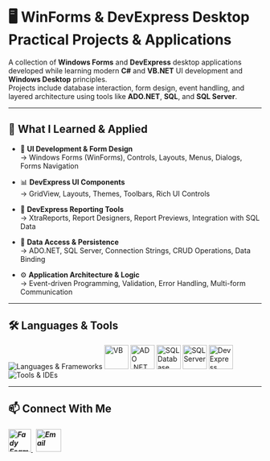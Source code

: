 # 🖥️ WinForms & DevExpress Desktop Practical Projects & Applications

A collection of **Windows Forms** and **DevExpress** desktop applications developed while learning modern **C#** and **VB.NET** UI development and **Windows Desktop** principles.  
Projects include database interaction, form design, event handling, and layered architecture using tools like **ADO.NET**, **SQL**, and **SQL Server**.

---

## 🧠 What I Learned & Applied

- 🎨 **UI Development & Form Design**  
→ Windows Forms (WinForms), Controls, Layouts, Menus, Dialogs, Forms Navigation

- 📊 **DevExpress UI Components**  
→ GridView, Layouts, Themes, Toolbars, Rich UI Controls

- 📄 **DevExpress Reporting Tools**  
→ XtraReports, Report Designers, Report Previews, Integration with SQL Data

- 📁 **Data Access & Persistence**  
→ ADO.NET, SQL Server, Connection Strings, CRUD Operations, Data Binding

- ⚙️ **Application Architecture & Logic**  
→ Event-driven Programming, Validation, Error Handling, Multi-form Communication

---

## 🛠️ Languages & Tools
<p align="left"> 
  <img src="https://skillicons.dev/icons?i=cs,dotnet" alt="Languages & Frameworks" />
  <img src="https://github.com/user-attachments/assets/9a473be8-34be-434d-8749-e150524671cb" alt="VB" width="48" height="48"/>
  <img src="https://github.com/user-attachments/assets/3136feed-3e70-4e7c-8ea6-83fe0503adc1" alt="ADO .NET" width="48" height="48"/>
  <img src="https://github.com/user-attachments/assets/7c52a0af-9e04-4cb9-8a08-e492f9ea1ff1" alt="SQL Database" width="48" height="48"/>
  <img src="https://github.com/user-attachments/assets/92a8f8f5-b9cc-4ca4-88d8-b8ae33106ddb" alt="SQL Server" width="48" height="48"/>
  <img src="https://github.com/user-attachments/assets/d6bdabcb-a550-4b7b-b963-cc9d27b2a656" alt="DevExpress" width="48" height="48"/>
  <img src="https://skillicons.dev/icons?i=visualstudio,git,github" alt="Tools & IDEs" />
</p>

---

## 📫 Connect With Me
<h5 align="left"> 
<a href="https://www.linkedin.com/in/fady-esam/" target="_blank"> 
  <img src="https://raw.githubusercontent.com/rahuldkjain/github-profile-readme-generator/master/src/images/icons/Social/linked-in-alt.svg" alt="Fady Esam" height="45" width="45" /> 
  </a> 
   &nbsp;
  <a href="mailto:fady.esam.0101@gmail.com" target="_blank"> 
    <img src="https://cdn-icons-png.flaticon.com/512/732/732200.png" alt="Email" height="45" width="50" /> 
</a> 
</h5>

